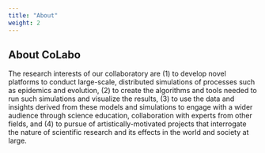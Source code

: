 ```yaml
---
title: "About"
weight: 2
---
```


## About CoLabo

The research interests of our collaboratory are (1) to develop novel platforms to conduct large-scale, distributed simulations of processes such as epidemics and evolution, (2) to create the algorithms and tools needed to run such simulations and visualize the results, (3) to use the data and insights derived from these models and simulations to engage with a wider audience through science education, collaboration with experts from other fields, and (4) to pursue of artistically-motivated projects that interrogate the nature of scientific research and its effects in the world and society at large.